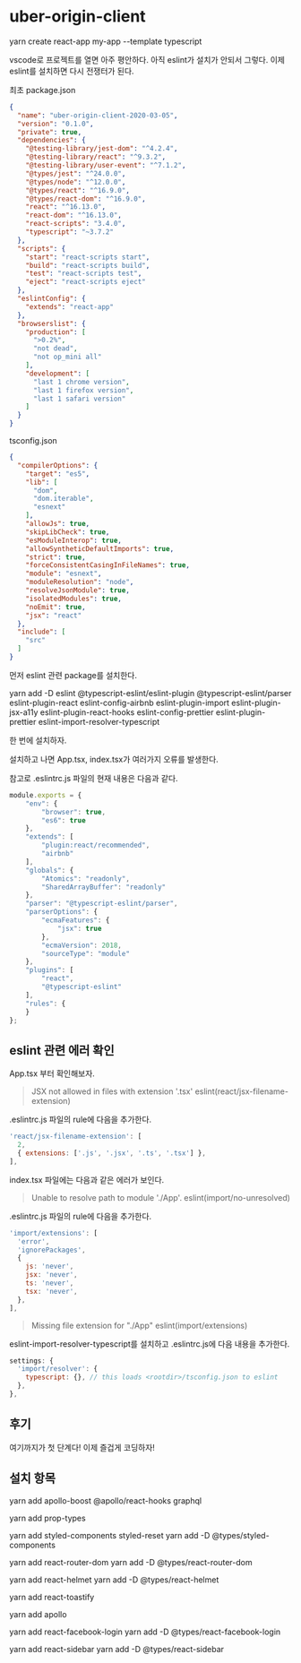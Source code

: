 # uber-origin-client

yarn create react-app my-app --template typescript

vscode로 프로젝트를 열면 아주 평안하다. 아직 eslint가 설치가 안되서 그렇다. 이제 eslint를 설치하면 다시 전쟁터가 된다.

최초 package.json

```json
{
  "name": "uber-origin-client-2020-03-05",
  "version": "0.1.0",
  "private": true,
  "dependencies": {
    "@testing-library/jest-dom": "^4.2.4",
    "@testing-library/react": "^9.3.2",
    "@testing-library/user-event": "^7.1.2",
    "@types/jest": "^24.0.0",
    "@types/node": "^12.0.0",
    "@types/react": "^16.9.0",
    "@types/react-dom": "^16.9.0",
    "react": "^16.13.0",
    "react-dom": "^16.13.0",
    "react-scripts": "3.4.0",
    "typescript": "~3.7.2"
  },
  "scripts": {
    "start": "react-scripts start",
    "build": "react-scripts build",
    "test": "react-scripts test",
    "eject": "react-scripts eject"
  },
  "eslintConfig": {
    "extends": "react-app"
  },
  "browserslist": {
    "production": [
      ">0.2%",
      "not dead",
      "not op_mini all"
    ],
    "development": [
      "last 1 chrome version",
      "last 1 firefox version",
      "last 1 safari version"
    ]
  }
}
```

tsconfig.json

```json
{
  "compilerOptions": {
    "target": "es5",
    "lib": [
      "dom",
      "dom.iterable",
      "esnext"
    ],
    "allowJs": true,
    "skipLibCheck": true,
    "esModuleInterop": true,
    "allowSyntheticDefaultImports": true,
    "strict": true,
    "forceConsistentCasingInFileNames": true,
    "module": "esnext",
    "moduleResolution": "node",
    "resolveJsonModule": true,
    "isolatedModules": true,
    "noEmit": true,
    "jsx": "react"
  },
  "include": [
    "src"
  ]
}
```

먼저 eslint 관련 package를 설치한다.

yarn add -D eslint @typescript-eslint/eslint-plugin @typescript-eslint/parser eslint-plugin-react eslint-config-airbnb eslint-plugin-import eslint-plugin-jsx-a11y eslint-plugin-react-hooks eslint-config-prettier eslint-plugin-prettier eslint-import-resolver-typescript

한 번에 설치하자.

설치하고 나면 App.tsx, index.tsx가 여러가지 오류를 발생한다.

참고로 .eslintrc.js 파일의 현재 내용은 다음과 같다.

```js
module.exports = {
    "env": {
        "browser": true,
        "es6": true
    },
    "extends": [
        "plugin:react/recommended",
        "airbnb"
    ],
    "globals": {
        "Atomics": "readonly",
        "SharedArrayBuffer": "readonly"
    },
    "parser": "@typescript-eslint/parser",
    "parserOptions": {
        "ecmaFeatures": {
            "jsx": true
        },
        "ecmaVersion": 2018,
        "sourceType": "module"
    },
    "plugins": [
        "react",
        "@typescript-eslint"
    ],
    "rules": {
    }
};
```

## eslint 관련 에러 확인

App.tsx 부터 확인해보자.

> JSX not allowed in files with extension '.tsx' eslint(react/jsx-filename-extension)

.eslintrc.js 파일의 rule에 다음을 추가한다.

```js
'react/jsx-filename-extension': [
  2,
  { extensions: ['.js', '.jsx', '.ts', '.tsx'] },
],
```

index.tsx 파일에는 다음과 같은 에러가 보인다.

> Unable to resolve path to module './App'. eslint(import/no-unresolved)

.eslintrc.js 파일의 rule에 다음을 추가한다.

```js
'import/extensions': [
  'error',
  'ignorePackages',
  {
    js: 'never',
    jsx: 'never',
    ts: 'never',
    tsx: 'never',
  },
],
```

> Missing file extension for "./App" eslint(import/extensions)

eslint-import-resolver-typescript를 설치하고 .eslintrc.js에 다음 내용을 추가한다.

```js
settings: {
  'import/resolver': {
    typescript: {}, // this loads <rootdir>/tsconfig.json to eslint
  },
},
```

## 후기

여기까지가 첫 단계다! 이제 즐겁게 코딩하자!

## 설치 항목

yarn add apollo-boost @apollo/react-hooks graphql

yarn add prop-types

yarn add styled-components styled-reset
yarn add -D @types/styled-components

yarn add react-router-dom
yarn add -D @types/react-router-dom

yarn add react-helmet
yarn add -D @types/react-helmet

yarn add react-toastify

yarn add apollo

yarn add react-facebook-login
yarn add -D @types/react-facebook-login

yarn add react-sidebar
yarn add -D @types/react-sidebar
